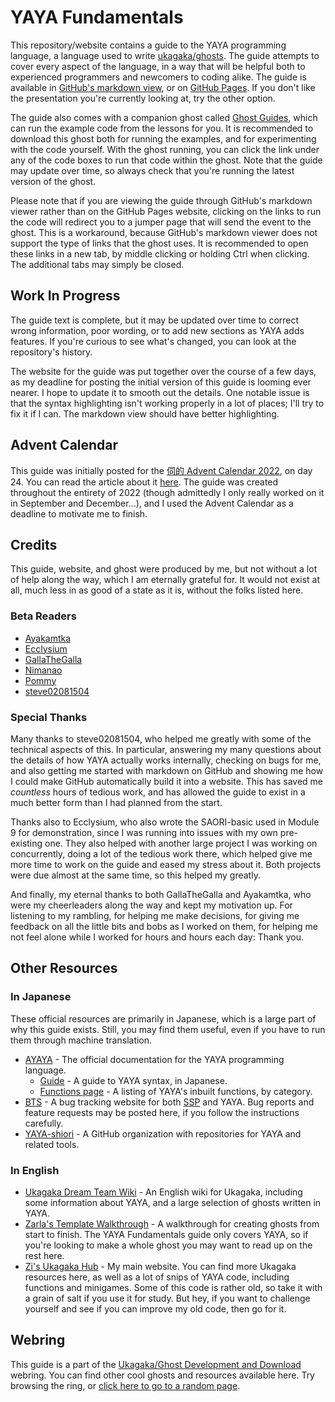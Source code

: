 # YAYA Fundamentals

This repository/website contains a guide to the YAYA programming language, a language used to write [ukagaka/ghosts](https://ukagakadreamteam.com/wiki/info/ukagaka). The guide attempts to cover every aspect of the language, in a way that will be helpful both to experienced programmers and newcomers to coding alike. The guide is available in [GitHub's markdown view](https://github.com/Zichqec/YAYA_Fundamentals), or on [GitHub Pages](https://zichqec.github.io/YAYA_Fundamentals/). If you don't like the presentation you're currently looking at, try the other option.

The guide also comes with a companion ghost called [Ghost Guides](https://github.com/Zichqec/ghost_guides/releases/), which can run the example code from the lessons for you. It is recommended to download this ghost both for running the examples, and for experimenting with the code yourself. With the ghost running, you can click the link under any of the code boxes to run that code within the ghost. Note that the guide may update over time, so always check that you're running the latest version of the ghost.

Please note that if you are viewing the guide through GitHub's markdown viewer rather than on the GitHub Pages website, clicking on the links to run the code will redirect you to a jumper page that will send the event to the ghost. This is a workaround, because GitHub's markdown viewer does not support the type of links that the ghost uses. It is recommended to open these links in a new tab, by middle clicking or holding Ctrl when clicking. The additional tabs may simply be closed.


## Work In Progress

The guide text is complete, but it may be updated over time to correct wrong information, poor wording, or to add new sections as YAYA adds features. If you're curious to see what's changed, you can look at the repository's history.

The website for the guide was put together over the course of a few days, as my deadline for posting the initial version of this guide is looming ever nearer. I hope to update it to smooth out the details. One notable issue is that the syntax highlighting isn't working properly in a lot of places; I'll try to fix it if I can. The markdown view should have better highlighting.


## Advent Calendar

This guide was initially posted for the [伺的 Advent Calendar 2022](https://adventar.org/calendars/8310), on day 24. You can read the article about it [here](https://zichqec.github.io/s-the-skeleton/advent_calendar_2022_02). The guide was created throughout the entirety of 2022 (though admittedly I only really worked on it in September and December...), and I used the Advent Calendar as a deadline to motivate me to finish.


## Credits

This guide, website, and ghost were produced by me, but not without a lot of help along the way, which I am eternally grateful for. It would not exist at all, much less in as good of a state as it is, without the folks listed here.

### Beta Readers

*  [Ayakamtka](https://github.com/Ayakamtka)
*  [Ecclysium](https://ecclysium.github.io/)
*  [GallaTheGalla](https://gallathegalla.github.io/gtg-ghosts/)
*  [Nimanao](https://github.com/nimanao)
*  [Pommy](https://github.com/pommy15642)
*  [steve02081504](https://github.com/steve02081504)

### Special Thanks

Many thanks to steve02081504, who helped me greatly with some of the technical aspects of this. In particular, answering my many questions about the details of how YAYA actually works internally, checking on bugs for me, and also getting me started with markdown on GitHub and showing me how I could make GitHub automatically build it into a website. This has saved me *countless* hours of tedious work, and has allowed the guide to exist in a much better form than I had planned from the start.

Thanks also to Ecclysium, who also wrote the SAORI-basic used in Module 9 for demonstration, since I was running into issues with my own pre-existing one. They also helped with another large project I was working on concurrently, doing a lot of the tedious work there, which helped give me more time to work on the guide and eased my stress about it. Both projects were due almost at the same time, so this helped my greatly.

And finally, my eternal thanks to both GallaTheGalla and Ayakamtka, who were my cheerleaders along the way and kept my motivation up. For listening to my rambling, for helping me make decisions, for giving me feedback on all the little bits and bobs as I worked on them, for helping me not feel alone while I worked for hours and hours each day: Thank you.


## Other Resources

### In Japanese

These official resources are primarily in Japanese, which is a large part of why this guide exists. Still, you may find them useful, even if you have to run them through machine translation.

* [AYAYA](https://emily.shillest.net/ayaya/index.php) - The official documentation for the YAYA programming language.
  * [Guide](https://emily.shillest.net/ayaya/index.php?%E3%83%9E%E3%83%8B%E3%83%A5%E3%82%A2%E3%83%AB/%E6%96%87%E6%B3%95) - A guide to YAYA syntax, in Japanese.
  * [Functions page](https://emily.shillest.net/ayaya/index.php?%E3%83%9E%E3%83%8B%E3%83%A5%E3%82%A2%E3%83%AB/%E9%96%A2%E6%95%B0%E7%94%A8%E9%80%94%E5%88%A5%E4%B8%80%E8%A6%A7) - A listing of YAYA's inbuilt functions, by category.
* [BTS](http://ssp.shillest.net/bts/my_view_page.php) - A bug tracking website for both [SSP](http://ssp.shillest.net/) and YAYA. Bug reports and feature requests may be posted here, if you follow the instructions carefully.
* [YAYA-shiori](https://github.com/YAYA-shiori) - A GitHub organization with repositories for YAYA and related tools.


### In English
* [Ukagaka Dream Team Wiki](https://ukagakadreamteam.com/wiki/home) - An English wiki for Ukagaka, including some information about YAYA, and a large selection of ghosts written in YAYA.
* [Zarla's Template Walkthrough](http://ashido.com/ukagaka/) - A walkthrough for creating ghosts from start to finish. The YAYA Fundamentals guide only covers YAYA, so if you're looking to make a whole ghost you may want to read up on the rest here.
* [Zi's Ukagaka Hub](https://zichqec.github.io/s-the-skeleton/) - My main website. You can find more Ukagaka resources here, as well as a lot of snips of YAYA code, including functions and minigames. Some of this code is rather old, so take it with a grain of salt if you use it for study. But hey, if you want to challenge yourself and see if you can improve my old code, then go for it.


## Webring

This guide is a part of the [Ukagaka/Ghost Development and Download](https://ukagakawebring.netlify.com/) webring. You can find other cool ghosts and resources available here. Try browsing the ring, or [click here to go to a random page](https://ukagakawebring.netlify.com//random).
